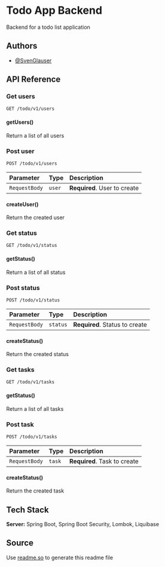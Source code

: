 
# Todo App Backend

Backend for a todo list application


## Authors

- [@SvenGlauser](https://www.github.com/svenglauser)


## API Reference

### Get users

```http
GET /todo/v1/users
```

#### getUsers()

Return a list of all users

### Post user

```http
POST /todo/v1/users
```

| Parameter     | Type   | Description                  |
|:--------------|:-------|:-----------------------------|
| `RequestBody` | `user` | **Required**. User to create |

#### createUser()

Return the created user

### Get status

```http
GET /todo/v1/status
```

#### getStatus()

Return a list of all status

### Post status

```http
POST /todo/v1/status
```

| Parameter     | Type     | Description                    |
|:--------------|:---------|:-------------------------------|
| `RequestBody` | `status` | **Required**. Status to create |

#### createStatus()

Return the created status

### Get tasks

```http
GET /todo/v1/tasks
```

#### getStatus()

Return a list of all tasks

### Post task

```http
POST /todo/v1/tasks
```

| Parameter     | Type   | Description                  |
|:--------------|:-------|:-----------------------------|
| `RequestBody` | `task` | **Required**. Task to create |

#### createStatus()

Return the created task


## Tech Stack

**Server:** Spring Boot, Spring Boot Security, Lombok, Liquibase


## Source

Use [readme.so]("https://readme.so/editor") to generate this readme file